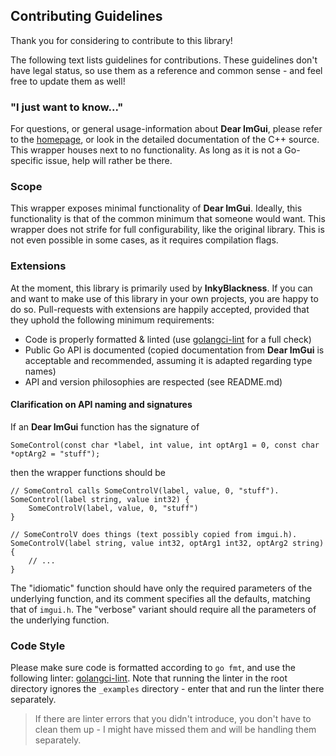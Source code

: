 ## Contributing Guidelines

Thank you for considering to contribute to this library!

The following text lists guidelines for contributions.
These guidelines don't have legal status, so use them as a reference and common sense - and feel free to update them as well!


### "I just want to know..."

For questions, or general usage-information about **Dear ImGui**, please refer to the [homepage](https://github.com/ocornut/imgui), or look in the detailed documentation of the C++ source.
This wrapper houses next to no functionality. As long as it is not a Go-specific issue, help will rather be there.

### Scope

This wrapper exposes minimal functionality of **Dear ImGui**. Ideally, this functionality is that of the common minimum that someone would want. This wrapper does not strife for full configurability, like the original library. This is not even possible in some cases, as it requires compilation flags.

### Extensions
At the moment, this library is primarily used by **InkyBlackness**. If you can and want to make use of this library in your own projects, you are happy to do so. Pull-requests with extensions are happily accepted, provided that they uphold the following minimum requirements:
* Code is properly formatted & linted (use [golangci-lint](https://github.com/golangci/golangci-lint) for a full check)
* Public Go API is documented (copied documentation from **Dear ImGui** is acceptable and recommended, assuming it is adapted regarding type names)
* API and version philosophies are respected (see README.md)

#### Clarification on API naming and signatures

If an **Dear ImGui** function has the signature of

```
SomeControl(const char *label, int value, int optArg1 = 0, const char *optArg2 = "stuff");
```

then the wrapper functions should be

```
// SomeControl calls SomeControlV(label, value, 0, "stuff"). 
SomeControl(label string, value int32) {
    SomeControlV(label, value, 0, "stuff")
}

// SomeControlV does things (text possibly copied from imgui.h).
SomeControlV(label string, value int32, optArg1 int32, optArg2 string) {
    // ...
}
```

The "idiomatic" function should have only the required parameters of the underlying function, and its comment specifies all the defaults, matching that of `imgui.h`.
The "verbose" variant should require all the parameters of the underlying function.

### Code Style

Please make sure code is formatted according to `go fmt`, and use the following linter: [golangci-lint](https://github.com/golangci/golangci-lint).
Note that running the linter in the root directory ignores the `_examples` directory - enter that and run the linter there separately.

> If there are linter errors that you didn't introduce, you don't have to clean them up - I might have missed them and will be handling them separately.
